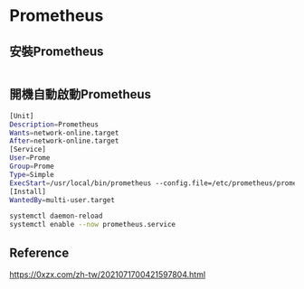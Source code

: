 # Prometheus #

## 安裝Prometheus ##

```bash

```

## 開機自動啟動Prometheus ##

```bash
[Unit]
Description=Prometheus 
Wants=network-online.target
After=network-online.target
[Service]
User=Prome
Group=Prome
Type=Simple
ExecStart=/usr/local/bin/prometheus --config.file=/etc/prometheus/prometheus.yml --storage.tsdb.path=/var/lib/prometheus/ --web.console.templates=/etc/prometheus/consoles --web.console.libraries=/etc/prometheus/console_libraries
[Install]
WantedBy=multi-user.target
```

```bash
systemctl daemon-reload 
systemctl enable --now prometheus.service 
```

## Reference ## 

https://0xzx.com/zh-tw/2021071700421597804.html
